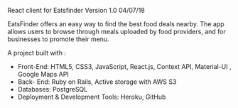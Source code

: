 React client for Eatsfinder Version 1.0  04/07/18

EatsFinder offers an easy way to find the best food deals nearby. The app allows users to browse through meals uploaded by food providers, and for businesses to promote their menu.

A project built with :
 - Front-End: HTML5, CSS3, JavaScript, React.js, Context API,  Material-UI , Google Maps API
 - Back- End: Ruby on Rails, Active storage with AWS S3
 - Databases: PostgreSQL
 - Deployment & Development Tools: Heroku, GitHub
